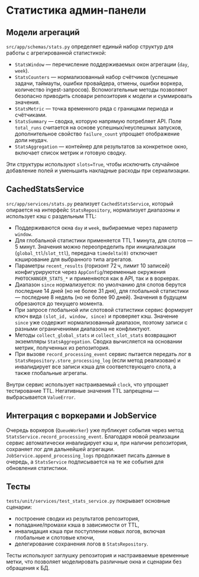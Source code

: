 # Статистика админ-панели

## Модели агрегаций

`src/app/schemas/stats.py` определяет единый набор структур для работы с
агрегированной статистикой:

- `StatsWindow` — перечисление поддерживаемых окон агрегации (`day`, `week`).
- `StatsCounters` — нормализованный набор счётчиков (успешные задачи, таймауты,
  ошибки провайдера, отмены, ошибки воркера, количество ingest-запросов).
  Вспомогательные методы позволяют безопасно приводить словари репозитория к
  модели и суммировать значения.
- `StatsMetric` — точка временного ряда с границами периода и счётчиками.
- `StatsSummary` — сводка, которую напрямую потребляет API. Поле `total_runs`
  считается на основе успешных/неуспешных запусков, дополнительное свойство
  `failure_count` упрощает отображение доли неудач.
- `StatsAggregation` — контейнер для результатов за конкретное окно, включает
  список метрик и готовую сводку.

Эти структуры используют `slots=True`, чтобы исключить случайное добавление
полей и уменьшить накладные расходы при сериализации.

## CachedStatsService

`src/app/services/stats.py` реализует `CachedStatsService`, который опирается на
интерфейс `StatsRepository`, нормализует диапазоны и использует кэш с раздельным
TTL:

- Поддерживаются окна `day` и `week`, выбираемые через параметр `window`.
- Для глобальной статистики применяется TTL 1 минута, для слотов — 5 минут.
  Значения можно переопределить при инициализации (`global_ttl`/`slot_ttl`),
  передача `timedelta(0)` отключает кэширование для выбранного типа агрегатов.
- Параметры `recent_results` (горизонт 72 ч, лимит 10 записей) конфигурируются
  через `AppConfig`/переменные окружения `PHOTOCHANGER_STATS_*` и применяются
  как в API, так и в воркерах.
- Диапазон `since` нормализуется: по умолчанию для слотов берутся последние 14
  дней (но не более 31 дня), для глобальной статистики — последние 8 недель (но
  не более 90 дней). Значения в будущем обрезаются до текущего момента.
- При запросе глобальной или слотовой статистики сервис формирует ключ вида
  `(slot_id, window, since)` и проверяет кэш. Значение `since` уже содержит
  нормализованный диапазон, поэтому записи с разными ограничениями диапазона не
  конфликтуют.
- Методы `collect_global_stats` и `collect_slot_stats` возвращают экземпляры
  `StatsAggregation`. Сводка вычисляется на основании метрик, полученных из
  репозитория.
- При вызове `record_processing_event` сервис пытается передать лог в
  `StatsRepository.store_processing_log` (если метод реализован) и инвалидирует
  все записи кэша для соответствующего слота, а также глобальные агрегаты.

Внутри сервис использует настраиваемый `clock`, что упрощает тестирование TTL.
Негативные значения TTL запрещены — выбрасывается `ValueError`.

## Интеграция с воркерами и JobService

Очередь воркеров (`QueueWorker`) уже публикует события через метод
`StatsService.record_processing_event`. Благодаря новой реализации сервис
автоматически инвалидирует кэш и, при наличии репозитория, сохраняет лог для
дальнейшей агрегации. `JobService.append_processing_logs` продолжает писать
данные в очередь, а `StatsService` подписывается на те же события для обновления
статистики.

## Тесты

`tests/unit/services/test_stats_service.py` покрывает основные сценарии:

- построение сводки из результатов репозитория,
- попадание/промахи кэша в зависимости от TTL,
- инвалидация кэша при поступлении новых логов, включая глобальные и
  слотовые ключи,
- делегирование сохранения логов в `StatsRepository`.

Тесты используют заглушку репозитория и настраиваемые временные метки, что
позволяет моделировать различные окна и сценарии без обращения к БД.
